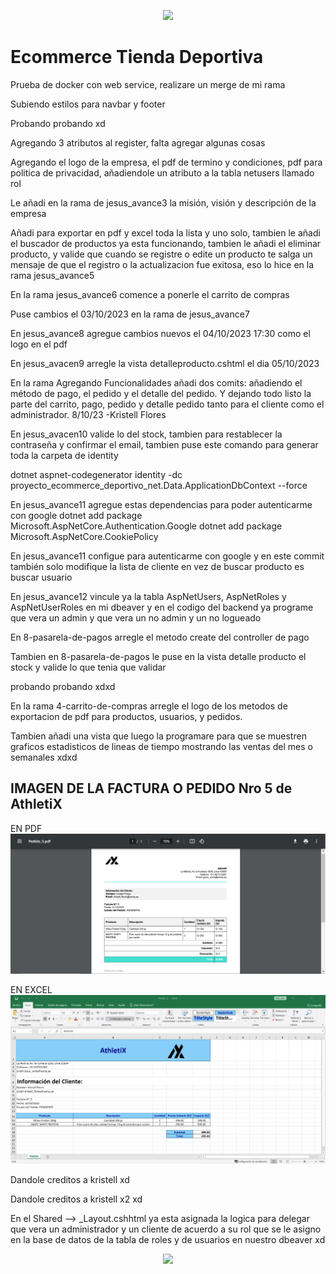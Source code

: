 <p align="center">
  <img src="https://user-images.githubusercontent.com/73097560/115834477-dbab4500-a447-11eb-908a-139a6edaec5c.gif">
</p>

# Ecommerce Tienda Deportiva

Prueba de docker con web service, realizare un merge de mi rama

Subiendo estilos para navbar y footer

Probando probando xd

Agregando 3 atributos al register, falta agregar algunas cosas

Agregando el logo de la empresa, el pdf de termino y condiciones, pdf para politica de privacidad,
añadiendole un atributo a la tabla netusers llamado rol


Le añadi en la rama de jesus_avance3 la misión, visión y descripción de la empresa


Añadi para exportar en pdf y excel toda la lista y uno solo, tambien le añadi el buscador de productos ya esta funcionando, tambien le añadi el eliminar producto, y valide que cuando se registre o edite un producto te salga un mensaje de que el registro o la actualizacion fue exitosa, eso lo hice en la rama jesus_avance5

En la rama jesus_avance6 comence a ponerle el carrito de compras

Puse cambios el 03/10/2023 en la rama de jesus_avance7

En jesus_avance8 agregue cambios nuevos el 04/10/2023 17:30 como el logo en el pdf

En jesus_avacen9 arregle la vista detalleproducto.cshtml el dia 05/10/2023

En la rama Agregando Funcionalidades añadi dos comits: añadiendo el método de pago, el pedido y el detalle del pedido. Y dejando todo listo la parte del carrito, pago, pedido y detalle pedido tanto para el cliente como el administrador. 8/10/23
-Kristell Flores

En jesus_avacen10 valide lo del stock, tambien para restablecer la contraseña y confirmar el email, tambien puse este comando para generar toda la carpeta de identity

dotnet aspnet-codegenerator identity -dc proyecto_ecommerce_deportivo_net.Data.ApplicationDbContext --force

En jesus_avance11 agregue estas dependencias para poder autenticarme con google
dotnet add package Microsoft.AspNetCore.Authentication.Google
dotnet add package Microsoft.AspNetCore.CookiePolicy

En jesus_avance11 configue para autenticarme con google y en este commit también solo modifique la lista de cliente en vez de buscar producto es buscar usuario

En jesus_avance12 vincule ya la tabla AspNetUsers, AspNetRoles y AspNetUserRoles en mi dbeaver y en el codigo del backend ya programe que vera un admin y que vera un no admin y un no logueado

En 8-pasarela-de-pagos arregle el metodo create del controller de pago

Tambien en 8-pasarela-de-pagos le puse en la vista detalle producto el stock y valide lo que tenia que validar

probando probando xdxd

En la rama 4-carrito-de-compras arregle el logo de los metodos de exportacion de pdf para productos, usuarios, y pedidos.

Tambien añadi una vista que luego la programare para que se muestren graficos estadisticos de lineas de tiempo mostrando las ventas del mes o semanales xdxd

## IMAGEN DE LA FACTURA O PEDIDO Nro 5 de AthletiX
EN PDF
![Alt text](image-3.png)

EN EXCEL
![Alt text](image-2.png)

Dandole creditos a kristell xd

Dandole creditos a kristell x2 xd

En el Shared --> _Layout.cshhtml ya esta asignada la logica para delegar que vera un administrador y un cliente de acuerdo a su rol que se le asigno en la base de datos de la tabla de roles y de usuarios en nuestro dbeaver xd


<p align="center">
  <img src="https://user-images.githubusercontent.com/73097560/115834477-dbab4500-a447-11eb-908a-139a6edaec5c.gif">
</p>

